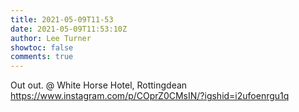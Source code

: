 ```yaml
---
title: 2021-05-09T11-53
date: 2021-05-09T11:53:10Z
author: Lee Turner
showtoc: false
comments: true
---
```


Out out. @ White Horse Hotel, Rottingdean https://www.instagram.com/p/COprZ0CMsIN/?igshid=i2ufoenrgu1q

